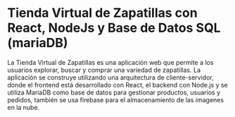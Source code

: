 # Tienda Virtual de Zapatillas con React, NodeJs y Base de Datos SQL (mariaDB)
 
La Tienda Virtual de Zapatillas es una aplicación web que permite a los usuarios explorar, buscar y comprar una variedad de zapatillas. La aplicación se construye utilizando una arquitectura de cliente-servidor, donde el frontend está desarrollado con React, el backend con Node.js y se utiliza MariaDB como base de datos para gestionar productos, usuarios y pedidos, también se usa firebase para el almacenamiento de las imagenes en la nube.

